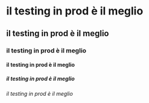 # il testing in prod è il meglio
## il testing in prod è il meglio
### il testing in prod è il meglio
#### il testing in prod è il meglio
##### il testing in prod è il meglio
###### il testing in prod è il meglio